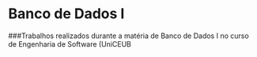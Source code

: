 # Banco de Dados I
###Trabalhos realizados durante a matéria de Banco de Dados I no curso de Engenharia de Software (UniCEUB
